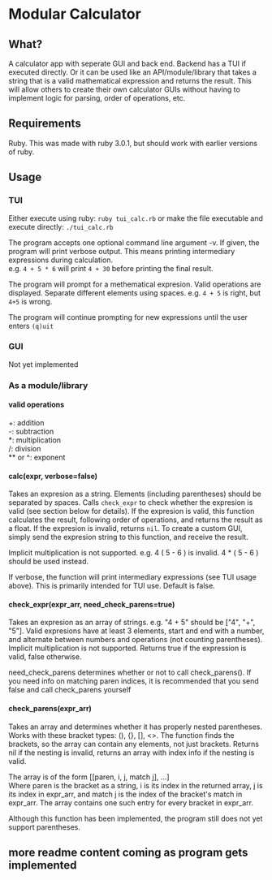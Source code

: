 # Modular Calculator

## What?

A calculator app with seperate GUI and back end. Backend has a TUI if executed directly. Or it can be used like an API/module/library that takes a string that is a valid mathematical expression and returns the result. This will allow others to create their own calculator GUIs without having to implement logic for parsing, order of operations, etc.

## Requirements

Ruby. This was made with ruby 3.0.1, but should work with earlier versions of ruby.

## Usage

### TUI

Either execute using ruby: `ruby tui_calc.rb` or make the file executable and execute directly: `./tui_calc.rb`

The program accepts one optional command line argument -v. If given, the program will print verbose output. This means printing intermediary expressions during calculation.  
e.g. `4 + 5 * 6` will print `4 + 30` before printing the final result.

The program will prompt for a methematical expresion. Valid operations are displayed. Separate different elements using spaces. e.g. `4 + 5` is right, but `4+5` is wrong.

The program will continue prompting for new expressions until the user enters `(q)uit`

### GUI

Not yet implemented

### As a module/library

#### valid operations

+: addition  
-: subtraction  
*: multiplication  
/: division  
** or ^: exponent

#### calc(expr, verbose=false)

Takes an expresion as a string. Elements (including parentheses) should be separated by spaces. Calls `check_expr` to check whether the expresion is valid (see section below for details). If the expresion is valid, this function calculates the result, following order of operations, and returns the result as a float. If the expresion is invalid, returns `nil`. To create a custom GUI, simply send the expresion string to this function, and receive the result.

Implicit multiplication is not supported. e.g. 4 ( 5 - 6 ) is invalid. 4 * ( 5 - 6 ) should be used instead.

If verbose, the function will print intermediary expressions (see TUI usage above). This is primarily intended for TUI use. Default is false.

#### check_expr(expr_arr, need_check_parens=true)

Takes an expresion as an array of strings. e.g. "4 + 5" should be ["4", "+", "5"]. Valid expresions have at least 3 elements, start and end with a number, and alternate between numbers and operations (not counting parentheses). Implicit multiplication is not supported. Returns true if the expression is valid, false otherwise.

need_check_parens determines whether or not to call check_parens(). If you need info on matching paren indices, it is recommended that you send false and call check_parens yourself

#### check_parens(expr_arr)
Takes an array and determines whether it has properly nested parentheses. Works with these bracket types: (), {}, [], <>. The function finds the brackets, so the array can contain any elements, not just brackets. Returns nil if the nesting is invalid, returns an array with index info if the nesting is valid.

The array is of the form [[paren, i, j, match j], ...]  
Where paren is the bracket as a string, i is its index in the returned array, j is its index in expr_arr, and match j is the index of the bracket's match in expr_arr. The array contains one such entry for every bracket in expr_arr.

Although this function has been implemented, the program still does not yet support parentheses.

## more readme content coming as program gets implemented